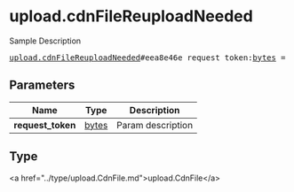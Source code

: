 # upload.cdnFileReuploadNeeded

Sample Description

<pre>
<a href="../constructor/upload.cdnFileReuploadNeeded.md">upload.cdnFileReuploadNeeded</a>#eea8e46e request_token:<a href="../type/bytes.md">bytes</a> = <a href="../type/upload.CdnFile.md">upload.CdnFile</a>;
</pre>

## Parameters

| Name | Type | Description |
|------|:----:|-------------|
| **request_token** | <a href="../type/bytes.md">bytes</a> | Param description |

## Type

&lt;a href=&#34;../type/upload.CdnFile.md&#34;&gt;upload.CdnFile&lt;/a&gt;
